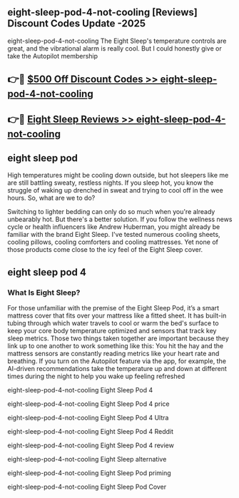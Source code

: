 ## eight-sleep-pod-4-not-cooling [Reviews​] Discount Codes Update -2025

eight-sleep-pod-4-not-cooling The Eight Sleep's temperature controls are great, and the vibrational alarm is really cool. But I could honestly give or take the Autopilot membership

## 👉🔴 [$500 Off Discount Codes >> eight-sleep-pod-4-not-cooling](http://download.freeplayer.one?title=eight-sleep-pod-4-not-cooling&ref=18-ES)

## 👉🔴 [Eight Sleep Reviews >> eight-sleep-pod-4-not-cooling](http://download.freeplayer.one?title=eight-sleep-pod-4-not-cooling&ref=18-ES)

## eight sleep pod

High temperatures might be cooling down outside, but hot sleepers like me are still battling sweaty, restless nights. If you sleep hot, you know the struggle of waking up drenched in sweat and trying to cool off in the wee hours. So, what are we to do?

Switching to lighter bedding can only do so much when you're already unbearably hot. But there's a better solution. If you follow the wellness news cycle or health influencers like Andrew Huberman, you might already be familiar with the brand Eight Sleep. I've tested numerous cooling sheets, cooling pillows, cooling comforters and cooling mattresses. Yet none of those products come close to the icy feel of the Eight Sleep cover.

## eight sleep pod 4

### What Is Eight Sleep?

For those unfamiliar with the premise of the Eight Sleep Pod, it’s a smart mattress cover that fits over your mattress like a fitted sheet. It has built-in tubing through which water travels to cool or warm the bed's surface to keep your core body temperature optimized and sensors that track key sleep metrics. Those two things taken together are important because they link up to one another to work something like this: You hit the hay and the mattress sensors are constantly reading metrics like your heart rate and breathing. If you turn on the Autopilot feature via the app, for example, the AI-driven recommendations take the temperature up and down at different times during the night to help you wake up feeling refreshed

eight-sleep-pod-4-not-cooling Eight Sleep Pod 4

eight-sleep-pod-4-not-cooling Eight Sleep Pod 4 price

eight-sleep-pod-4-not-cooling Eight Sleep Pod 4 Ultra

eight-sleep-pod-4-not-cooling Eight Sleep Pod 4 Reddit

eight-sleep-pod-4-not-cooling Eight Sleep Pod 4 review

eight-sleep-pod-4-not-cooling Eight Sleep alternative

eight-sleep-pod-4-not-cooling Eight Sleep Pod priming

eight-sleep-pod-4-not-cooling Eight Sleep Pod Cover
